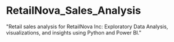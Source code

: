 # RetailNova_Sales_Analysis
"Retail sales analysis for RetailNova Inc: Exploratory Data Analysis, visualizations, and insights using Python and Power BI."
